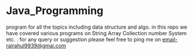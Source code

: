 # Java_Programming
program for all the topics including data structure and algo.
in this repo we have covered various programs on 
String
Array
Collection
number System
etc.
.
for any query or suggestion please feel free to ping me on 
email-rajrahul9939@gmai.com


